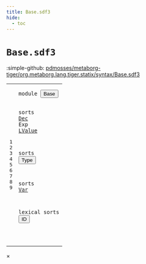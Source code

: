 ```yaml
---
title: Base.sdf3
hide:
  - toc
---
```


# `Base.sdf3`

:simple-github: [pdmosses/metaborg-tiger/org.metaborg.lang.tiger.statix/syntax/Base.sdf3]

[pdmosses/metaborg-tiger/org.metaborg.lang.tiger.statix/syntax/Base.sdf3]: https://github.com/pdmosses/metaborg-tiger/blob/master/org.metaborg.lang.tiger.statix/syntax/Base.sdf3 "The source file on GitHub"

<div class="sdf3"><table class="highlighttable"><tbody><tr><td class="linenos"><div class="linenodiv"><pre><span></span>1
2
3
4
5
6
7
8
9
</pre></div></td>
<td class="code"><pre><code><span class="keyword">module</span> <button class="modal-open" id="Base_1_8" title="Multi-file references" data-urls="../Arrays.sdf3/#Base_3_9 line 3; ../Bindings.sdf3/#Base_3_9 line 3; ../Control-Flow.sdf3/#Base_3_9 line 3; ../Functions.sdf3/#Base_3_9 line 3; ../Identifiers.sdf3/#Base_3_9 line 3; ../Numbers.sdf3/#Base_3_9 line 3; ../Records.sdf3/#Base_3_9 line 3; ../Strings.sdf3/#Base_3_9 line 3; ../Tiger.sdf3/#Base_3_9 line 3; ../Types.sdf3/#Base_3_9 line 3; ../Variables.sdf3/#Base_3_9 line 3">Base</button>

<span class="keyword">sorts</span> <a href="../Bindings.sdf3/#Dec_11_9" id="Dec_3_7" title="Referenced at ../Bindings.sdf3 line 11, 18">Dec</a> <span id="Exp_3_11" title="Not referenced">Exp</span> <a href="../Control-Flow.sdf3/#LValue_37_18" id="LValue_3_15" title="Referenced at ../Control-Flow.sdf3 line 37">LValue</a>

<span class="keyword">sorts</span> <button class="modal-open" id="Type_5_7" title="Multi-file references" data-urls="../Functions.sdf3/#Type_14_38 line 14, 18; ../Variables.sdf3/#Type_8_29 line 8">Type</button>

<span class="keyword">sorts</span> <a href="../Control-Flow.sdf3/#Var_31_10" id="Var_7_7" title="Referenced at ../Control-Flow.sdf3 line 31">Var</a>

<span class="keyword">lexical sorts</span> <button class="modal-open" id="ID_9_15" title="Multi-file references" data-urls="../Arrays.sdf3/#ID_8_17 line 8, 10; ../Functions.sdf3/#ID_9_15 line 9, 14, 18, 20; ../Records.sdf3/#ID_16_19 line 16, 20, 22, 24; ../Types.sdf3/#ID_8_24 line 8, 13; ../Variables.sdf3/#ID_8_22 line 8, 10, 12">ID</button>

</code></pre></td></tr></tbody></table></div>

<div id="modal">
  <div id="modal-content">
    <span id="modal-close">&times;</span>
    <h2 id="modal-h2"></h2>
    <p  id="modal-p"></p>
    <ul id="modal-ul"></ul>
  </div>
</div>
